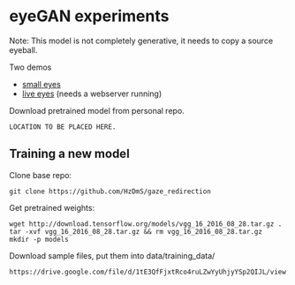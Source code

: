 # eyeGAN experiments

Note: This model is not completely generative, it needs to copy a source eyeball.

Two demos

+ [small eyes](https://thoppe.github.io/eye_tracking/small_eyes.html)
+ [live eyes](https://thoppe.github.io/eye_tracking/live_eyes.html) (needs a webserver running)

Download pretrained model from personal repo.

    LOCATION TO BE PLACED HERE.


## Training a new model

Clone base repo:

    git clone https://github.com/HzDmS/gaze_redirection

Get pretrained weights:

    wget http://download.tensorflow.org/models/vgg_16_2016_08_28.tar.gz .
    tar -xvf vgg_16_2016_08_28.tar.gz && rm vgg_16_2016_08_28.tar.gz
    mkdir -p models
    
Download sample files, put them into data/training_data/

    https://drive.google.com/file/d/1tE3QfFjxtRco4ruLZwYyUhjyYSp2QIJL/view


